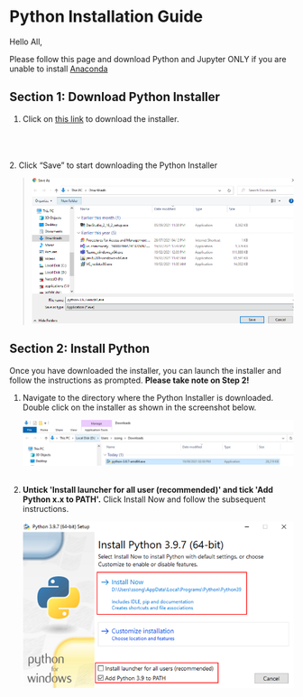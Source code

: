 # Python Installation Guide

[comment]: # (Testing out my first mkdocs)
Hello All,

Please follow this page and download Python and Jupyter ONLY if you are unable to install [Anaconda](/installer_guide/anaconda/)

## Section 1: Download Python Installer
1. Click on [this link](https://www.python.org/ftp/python/3.8.10/python-3.8.10-amd64.exe) to download the installer.
<!-- 1. Follow [this link](https://www.python.org/downloads/). Click on Download Python x.x.x (Download the latest version that you can see.) 
[Screenshot](img/python.png)   -->
    
<br></br>  
2. Click “Save” to start downloading the Python Installer  

>![Screenshot](img/save_pythonInt.png)


## Section 2: Install Python

Once you have downloaded the installer, you can launch the installer and follow the instructions as prompted. **Please take note on Step 2!**

1.	Navigate to the directory where the Python Installer is downloaded. Double click on the installer as shown in the screenshot below.

    ![Screenshot](img/run_installer_python.png)
<br></br>  

2. **Untick 'Install launcher for all user (recommended)' and tick 'Add Python x.x to PATH'.** Click Install Now and follow the subsequent instructions.

    ![Screenshot](img/python_inst1.png)
<br></br>  

<!-- ## Section 3: Install and Run Jupyter

Once Python is installed, you may run the following to install and run jupyter notebook.

1. In the search bar, search for command prompt and open it.

    ![Screenshot](img/inst_jup1.png)
<br></br>  

2. Type "pip install notebook" and hit enter. (Alternatively, you may type pip install jupyterlab". jupyterlab is another flavour of jupyter notebook.)

    ![Screenshot](img/inst_jup2.png)
<br></br>  

3. Once it is completed. Type "juypter notebook" to run the notebook (or "jupyterlab" if you installed jupyterlab). A tab will automatically open in your browser. If not, type localhost:8888 into any browser.

    ![Screenshot](img/inst_jup3.png) -->